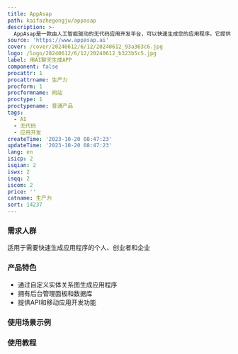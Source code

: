 ```yaml
---
title: AppAsap
path: kaifazhegongju/appasap
description: >-
  AppAsap是一款由人工智能驱动的无代码应用开发平台，可以快速生成您的应用程序。它提供了后台管理面板、数据库、API和移动应用等功能。您可以使用自定义的实体关系图来定义数据结构，然后通过对话与AI聊天生成应用程序。
source: 'https://www.appasap.ai'
cover: /cover/20240612/6/12/20240612_93a363c6.jpg
logo: /logo/20240612/6/12/20240612_b323b5c5.jpg
label: 用AI聊天生成APP
component: false
procattr: 1
procattrname: 生产力
procform: 1
procformname: 网站
proctype: 1
proctypename: 普通产品
tags:
  - AI
  - 无代码
  - 应用开发
createTime: '2023-10-20 08:47:23'
updateTime: '2023-10-20 08:47:23'
lang: en
isicp: 2
isqian: 2
iswx: 2
isqq: 2
iscom: 2
price: ''
catname: 生产力
sort: 14237
---
```




### 需求人群
适用于需要快速生成应用程序的个人、创业者和企业

### 产品特色
- 通过自定义实体关系图生成应用程序
- 拥有后台管理面板和数据库
- 提供API和移动应用开发功能

### 使用场景示例


### 使用教程


  
